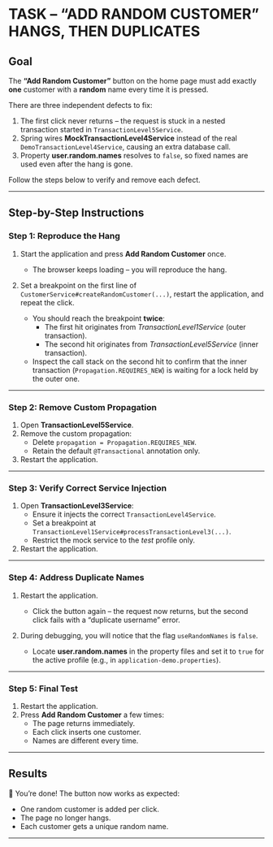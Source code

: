 # TASK – “ADD RANDOM CUSTOMER” HANGS, THEN DUPLICATES

## Goal  
The **“Add Random Customer”** button on the home page must add exactly **one** customer with a **random** name every time it is pressed.

There are three independent defects to fix:

1. The first click never returns – the request is stuck in a nested transaction started in `TransactionLevel5Service`.
2. Spring wires **MockTransactionLevel4Service** instead of the real `DemoTransactionLevel4Service`, causing an extra database call.
3. Property **user.random.names** resolves to `false`, so fixed names are used even after the hang is gone.

Follow the steps below to verify and remove each defect.

---

## Step-by-Step Instructions

### Step 1: Reproduce the Hang
1. Start the application and press **Add Random Customer** once.  
   - The browser keeps loading – you will reproduce the hang.

2. Set a breakpoint on the first line of  
   `CustomerService#createRandomCustomer(...)`, restart the application, and repeat the click.  
   - You should reach the breakpoint **twice**:
     - The first hit originates from *TransactionLevel1Service* (outer transaction).
     - The second hit originates from *TransactionLevel5Service* (inner transaction).  
   - Inspect the call stack on the second hit to confirm that the inner transaction (`Propagation.REQUIRES_NEW`) is waiting for a lock held by the outer one.

---

### Step 2: Remove Custom Propagation
1. Open **TransactionLevel5Service**.
2. Remove the custom propagation:
   - Delete `propagation = Propagation.REQUIRES_NEW`.
   - Retain the default `@Transactional` annotation only.
3. Restart the application.

---

### Step 3: Verify Correct Service Injection
1. Open **TransactionLevel3Service**:
   - Ensure it injects the correct `TransactionLevel4Service`.
   - Set a breakpoint at `TransactionLevel1Service#processTransactionLevel3(...)`.
   - Restrict the mock service to the *test* profile only.
2. Restart the application.

---

### Step 4: Address Duplicate Names
1. Restart the application.  
   - Click the button again – the request now returns, but the second click fails with a “duplicate username” error.

2. During debugging, you will notice that the flag `useRandomNames` is `false`.  
   - Locate **user.random.names** in the property files and set it to `true` for the active profile (e.g., in `application-demo.properties`).

---

### Step 5: Final Test
1. Restart the application.
2. Press **Add Random Customer** a few times:  
   - The page returns immediately.  
   - Each click inserts one customer.  
   - Names are different every time.

---

## Results  
🎉 You’re done! The button now works as expected:
- One random customer is added per click.
- The page no longer hangs.
- Each customer gets a unique random name.

---